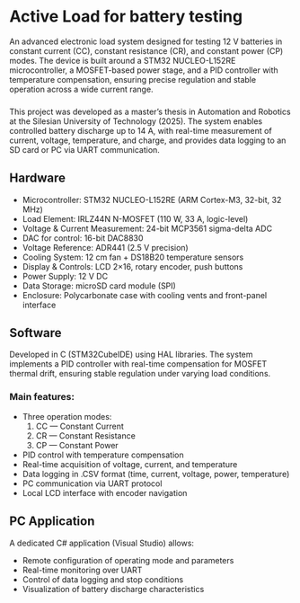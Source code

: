# Active Load for battery testing

An advanced electronic load system designed for testing 12 V batteries in constant current (CC), constant resistance (CR), and constant power (CP) modes.
The device is built around a STM32 NUCLEO-L152RE microcontroller, a MOSFET-based power stage, and a PID controller with temperature compensation, ensuring precise regulation and stable operation across a wide current range.
###
This project was developed as a master’s thesis in Automation and Robotics at the Silesian University of Technology (2025).
The system enables controlled battery discharge up to 14 A, with real-time measurement of current, voltage, temperature, and charge, and provides data logging to an SD card or PC via UART communication.

## Hardware

- Microcontroller: STM32 NUCLEO-L152RE (ARM Cortex-M3, 32-bit, 32 MHz)
- Load Element: IRLZ44N N-MOSFET (110 W, 33 A, logic-level)
- Voltage & Current Measurement: 24-bit MCP3561 sigma-delta ADC
- DAC for control: 16-bit DAC8830
- Voltage Reference: ADR441 (2.5 V precision)
- Cooling System: 12 cm fan + DS18B20 temperature sensors
- Display & Controls: LCD 2×16, rotary encoder, push buttons
- Power Supply: 12 V DC
- Data Storage: microSD card module (SPI)
- Enclosure: Polycarbonate case with cooling vents and front-panel interface

## Software

Developed in C (STM32CubeIDE) using HAL libraries.
The system implements a PID controller with real-time compensation for MOSFET thermal drift, ensuring stable regulation under varying load conditions.

### Main features:
- Three operation modes:
   1. CC — Constant Current
   2. CR — Constant Resistance
   3. CP — Constant Power
- PID control with temperature compensation
- Real-time acquisition of voltage, current, and temperature
- Data logging in .CSV format (time, current, voltage, power, temperature)
- PC communication via UART protocol
- Local LCD interface with encoder navigation

## PC Application

A dedicated C# application (Visual Studio) allows:
- Remote configuration of operating mode and parameters
- Real-time monitoring over UART
- Control of data logging and stop conditions
- Visualization of battery discharge characteristics



